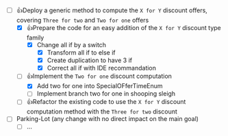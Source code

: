 - [ ] 👍Deploy a generic method to compute the `X for Y` discount offers, covering `Three for two` and `Two for one` offers
  - [X] 👍Prepare the code for an easy addition of the `X for Y` discount type family
    - [X] Change all if by a switch
      - [X] Transform all if to else if
      - [X] Create duplication to have 3 if
      - [X] Correct all if with IDE recommandation
  - [ ] 👍Implement the `Two for one` discount computation
    - [X] Add two for one into SpecialOFferTimeEnum
    - [ ] Implement branch two for one in shooping sleigh
  - [ ] 👍Refactor the existing code to use the `X for Y` discount computation method with the `Three for two` discount
- [ ] Parking-Lot (any change with no direct impact on the main goal)
  - [ ] ...